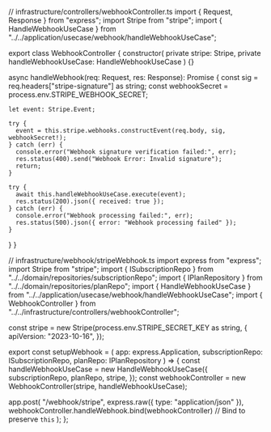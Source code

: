 // infrastructure/controllers/webhookController.ts
import { Request, Response } from "express";
import Stripe from "stripe";
import { HandleWebhookUseCase } from "../../application/usecase/webhook/handleWebhookUseCase";

export class WebhookController {
  constructor(
    private stripe: Stripe,
    private handleWebhookUseCase: HandleWebhookUseCase
  ) {}

  async handleWebhook(req: Request, res: Response): Promise<void> {
    const sig = req.headers["stripe-signature"] as string;
    const webhookSecret = process.env.STRIPE_WEBHOOK_SECRET;

    let event: Stripe.Event;

    try {
      event = this.stripe.webhooks.constructEvent(req.body, sig, webhookSecret!);
    } catch (err) {
      console.error("Webhook signature verification failed:", err);
      res.status(400).send("Webhook Error: Invalid signature");
      return;
    }

    try {
      await this.handleWebhookUseCase.execute(event);
      res.status(200).json({ received: true });
    } catch (err) {
      console.error("Webhook processing failed:", err);
      res.status(500).json({ error: "Webhook processing failed" });
    }
  }
}















// infrastructure/webhook/stripeWebhook.ts
import express from "express";
import Stripe from "stripe";
import { ISubscriptionRepo } from "../../domain/repositories/subscriptionRepo";
import { IPlanRepository } from "../../domain/repositories/planRepo";
import { HandleWebhookUseCase } from "../../application/usecase/webhook/handleWebhookUseCase";
import { WebhookController } from "../../infrastructure/controllers/webhookController";

const stripe = new Stripe(process.env.STRIPE_SECRET_KEY as string, {
  apiVersion: "2023-10-16",
});

export const setupWebhook = (
  app: express.Application,
  subscriptionRepo: ISubscriptionRepo,
  planRepo: IPlanRepository
) => {
  const handleWebhookUseCase = new HandleWebhookUseCase({
    subscriptionRepo,
    planRepo,
    stripe,
  });
  const webhookController = new WebhookController(stripe, handleWebhookUseCase);

  app.post(
    "/webhook/stripe",
    express.raw({ type: "application/json" }),
    webhookController.handleWebhook.bind(webhookController) // Bind to preserve `this`
  );
};